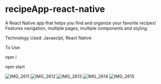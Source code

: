 # recipeApp-react-native

A React Native app that helps you find and organize your favorite recipes!  Features navigation, multiple pages, multiple components and styling.

Technology Used: Javascipt, React Native

To Use:

npm i

npm start

![IMG_2611](https://user-images.githubusercontent.com/50594925/89113060-ac1f5d00-d420-11ea-9a69-34312f8556ed.PNG)
![IMG_2612](https://user-images.githubusercontent.com/50594925/89113061-b0e41100-d420-11ea-8c6e-d0fc78361142.PNG)
![IMG_2613](https://user-images.githubusercontent.com/50594925/89113063-b4779800-d420-11ea-8efa-b423f28b941d.PNG)
![IMG_2614](https://user-images.githubusercontent.com/50594925/89113066-b5a8c500-d420-11ea-94de-f8a305e9af7e.PNG)
![IMG_2615](https://user-images.githubusercontent.com/50594925/89113068-b7728880-d420-11ea-8224-ff197d501877.PNG)



